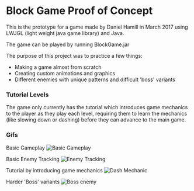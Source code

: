 # Block Game Proof of Concept

This is the prototype for a game made by Daniel Hamill in March 2017 using LWJGL
(light weight java game library) and Java.

The game can be played by running BlockGame.jar

The purpose of this project was to practice a few things:
- Making a game almost from scratch
- Creating custom animations and graphics
- Different enemies with unique patterns and difficult 'boss' variants

### Tutorial Levels

The game only currently has the tutorial which introduces game mechanics to the
player as they play each level, requiring them to learn the mechanics (like slowing
down or dashing) before they can advance to the main game.

### Gifs
Basic Gameplay
![Basic Gameplay](https://media.giphy.com/media/ekkMfhdQBmHzlXyQ7t/giphy.gif)

Basic Enemy Tracking
![Enemy Tracking](https://media.giphy.com/media/JQSNoUp68MxoJuGxU7/giphy.gif)

Tutorial by introducing game mechanics
![Dash Mechanic](https://media.giphy.com/media/RlxImBoP28jfLpKqji/giphy.gif)

Harder 'Boss' variants
![Boss enemy](https://media.giphy.com/media/WseI5sqlfwN6qwKVm6/giphy.gif)
